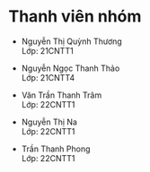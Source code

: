 # Thanh viên nhóm


- Nguyễn Thị Quỳnh Thương   
  Lớp: 21CNTT1

- Nguyễn Ngọc Thanh Thảo   
  Lớp: 21CNTT4

- Văn Trần Thanh Trâm      
  Lớp: 22CNTT1

- Nguyễn Thị Na            
  Lớp: 22CNTT1

- Trần Thanh Phong         
  Lớp: 22CNTT1


